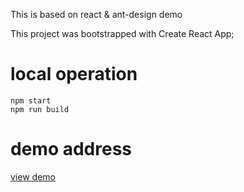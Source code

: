 This is based on react & ant-design demo

This project was bootstrapped with Create React App;

<h1>local operation</h1>
<code>npm start</code><br>
<code>npm run build</code>

<h1>demo address</h1>
<p><a href="http://yilujun100.github.io/react-antd-demo/build/index.html" target="_blank">view demo</a></p>